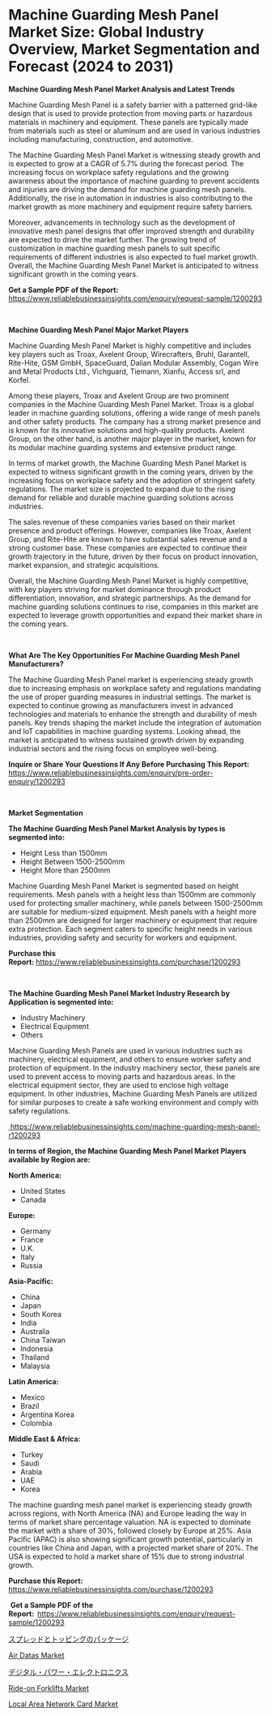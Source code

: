 <p><h1>Machine Guarding Mesh Panel Market Size: Global Industry Overview, Market Segmentation and Forecast (2024 to 2031)</h1></p><p><strong>Machine Guarding Mesh Panel Market Analysis and Latest Trends</strong></p>
<p><p>Machine Guarding Mesh Panel is a safety barrier with a patterned grid-like design that is used to provide protection from moving parts or hazardous materials in machinery and equipment. These panels are typically made from materials such as steel or aluminum and are used in various industries including manufacturing, construction, and automotive.</p><p>The Machine Guarding Mesh Panel Market is witnessing steady growth and is expected to grow at a CAGR of 5.7% during the forecast period. The increasing focus on workplace safety regulations and the growing awareness about the importance of machine guarding to prevent accidents and injuries are driving the demand for machine guarding mesh panels. Additionally, the rise in automation in industries is also contributing to the market growth as more machinery and equipment require safety barriers.</p><p>Moreover, advancements in technology such as the development of innovative mesh panel designs that offer improved strength and durability are expected to drive the market further. The growing trend of customization in machine guarding mesh panels to suit specific requirements of different industries is also expected to fuel market growth. Overall, the Machine Guarding Mesh Panel Market is anticipated to witness significant growth in the coming years.</p></p>
<p><strong>Get a Sample PDF of the Report:&nbsp;</strong> <a href="https://www.reliablebusinessinsights.com/enquiry/request-sample/1200293">https://www.reliablebusinessinsights.com/enquiry/request-sample/1200293</a></p>
<p>&nbsp;</p>
<p><strong>Machine Guarding Mesh Panel Major Market Players</strong></p>
<p><p>Machine Guarding Mesh Panel Market is highly competitive and includes key players such as Troax, Axelent Group, Wirecrafters, Bruhl, Garantell, Rite-Hite, GSM GmbH, SpaceGuard, Dalian Modular Assembly, Cogan Wire and Metal Products Ltd., Vichguard, Tiemann, Xianfu, Access srl, and Korfel.</p><p>Among these players, Troax and Axelent Group are two prominent companies in the Machine Guarding Mesh Panel Market. Troax is a global leader in machine guarding solutions, offering a wide range of mesh panels and other safety products. The company has a strong market presence and is known for its innovative solutions and high-quality products. Axelent Group, on the other hand, is another major player in the market, known for its modular machine guarding systems and extensive product range.</p><p>In terms of market growth, the Machine Guarding Mesh Panel Market is expected to witness significant growth in the coming years, driven by the increasing focus on workplace safety and the adoption of stringent safety regulations. The market size is projected to expand due to the rising demand for reliable and durable machine guarding solutions across industries.</p><p>The sales revenue of these companies varies based on their market presence and product offerings. However, companies like Troax, Axelent Group, and Rite-Hite are known to have substantial sales revenue and a strong customer base. These companies are expected to continue their growth trajectory in the future, driven by their focus on product innovation, market expansion, and strategic acquisitions.</p><p>Overall, the Machine Guarding Mesh Panel Market is highly competitive, with key players striving for market dominance through product differentiation, innovation, and strategic partnerships. As the demand for machine guarding solutions continues to rise, companies in this market are expected to leverage growth opportunities and expand their market share in the coming years.</p></p>
<p>&nbsp;</p>
<p><strong>What Are The Key Opportunities For Machine Guarding Mesh Panel Manufacturers?</strong></p>
<p><p>The Machine Guarding Mesh Panel market is experiencing steady growth due to increasing emphasis on workplace safety and regulations mandating the use of proper guarding measures in industrial settings. The market is expected to continue growing as manufacturers invest in advanced technologies and materials to enhance the strength and durability of mesh panels. Key trends shaping the market include the integration of automation and IoT capabilities in machine guarding systems. Looking ahead, the market is anticipated to witness sustained growth driven by expanding industrial sectors and the rising focus on employee well-being.</p></p>
<p><strong>Inquire or Share Your Questions If Any Before Purchasing This Report:</strong> <a href="https://www.reliablebusinessinsights.com/enquiry/pre-order-enquiry/1200293">https://www.reliablebusinessinsights.com/enquiry/pre-order-enquiry/1200293</a></p>
<p>&nbsp;</p>
<p><strong>Market Segmentation</strong></p>
<p><strong>The Machine Guarding Mesh Panel Market Analysis by types is segmented into:</strong></p>
<p><ul><li>Height Less than 1500mm</li><li>Height Between 1500-2500mm</li><li>Height More than 2500mm</li></ul></p>
<p><p>Machine Guarding Mesh Panel Market is segmented based on height requirements. Mesh panels with a height less than 1500mm are commonly used for protecting smaller machinery, while panels between 1500-2500mm are suitable for medium-sized equipment. Mesh panels with a height more than 2500mm are designed for larger machinery or equipment that require extra protection. Each segment caters to specific height needs in various industries, providing safety and security for workers and equipment.</p></p>
<p><strong>Purchase this Report:&nbsp;</strong><a href="https://www.reliablebusinessinsights.com/purchase/1200293">https://www.reliablebusinessinsights.com/purchase/1200293</a></p>
<p>&nbsp;</p>
<p><strong>The Machine Guarding Mesh Panel Market Industry Research by Application is segmented into:</strong></p>
<p><ul><li>Industry Machinery</li><li>Electrical Equipment</li><li>Others</li></ul></p>
<p><p>Machine Guarding Mesh Panels are used in various industries such as machinery, electrical equipment, and others to ensure worker safety and protection of equipment. In the industry machinery sector, these panels are used to prevent access to moving parts and hazardous areas. In the electrical equipment sector, they are used to enclose high voltage equipment. In other industries, Machine Guarding Mesh Panels are utilized for similar purposes to create a safe working environment and comply with safety regulations.</p></p>
<p><a href="https://www.reliablebusinessinsights.com/machine-guarding-mesh-panel-r1200293">&nbsp;https://www.reliablebusinessinsights.com/machine-guarding-mesh-panel-r1200293</a></p>
<p><strong>In terms of Region, the Machine Guarding Mesh Panel Market Players available by Region are:</strong></p>
<p>
    <p> <strong> North America: </strong>
        <ul>
            <li>United States</li>
            <li>Canada</li>
        </ul>
        </p> 
    <p> <strong> Europe: </strong>
        <ul>
            <li>Germany</li>
            <li>France</li>
            <li>U.K.</li>
            <li>Italy</li>
            <li>Russia</li>
        </ul>
        </p> 
    <p> <strong> Asia-Pacific: </strong>
        <ul>
            <li>China</li>
            <li>Japan</li>
            <li>South Korea</li>
            <li>India</li>
            <li>Australia</li>
            <li>China Taiwan</li>
            <li>Indonesia</li>
            <li>Thailand</li>
            <li>Malaysia</li>
        </ul>
        </p> 
    <p> <strong> Latin America: </strong>
        <ul>
            <li>Mexico</li>
            <li>Brazil</li>
            <li>Argentina Korea</li>
            <li>Colombia</li>
        </ul>
        </p> 
    <p> <strong> Middle East & Africa: </strong>
        <ul>
            <li>Turkey</li>
            <li>Saudi</li>
            <li>Arabia</li>
            <li>UAE</li>
            <li>Korea</li>
        </ul>
    </p>
    </p>
<p><p>The machine guarding mesh panel market is experiencing steady growth across regions, with North America (NA) and Europe leading the way in terms of market share percentage valuation. NA is expected to dominate the market with a share of 30%, followed closely by Europe at 25%. Asia Pacific (APAC) is also showing significant growth potential, particularly in countries like China and Japan, with a projected market share of 20%. The USA is expected to hold a market share of 15% due to strong industrial growth.</p></p>
<p><strong>Purchase this Report: </strong><a href="https://www.reliablebusinessinsights.com/purchase/1200293">https://www.reliablebusinessinsights.com/purchase/1200293</a></p>
<p>&nbsp;<strong>Get a Sample PDF of the Report:&nbsp;&nbsp;</strong><a href="https://www.reliablebusinessinsights.com/enquiry/request-sample/1200293">https://www.reliablebusinessinsights.com/enquiry/request-sample/1200293</a></p>
<p><strong></strong></p>
<p><p><a href="https://medium.com/@pollynsatcherayted345/%E3%82%B9%E3%83%97%E3%83%AC%E3%83%83%E3%82%BA%E3%82%84%E3%83%88%E3%83%83%E3%83%94%E3%83%B3%E3%82%B0%E3%81%AE%E5%8C%85%E8%A3%85%E5%B8%82%E5%A0%B4-%E7%AB%B6%E4%BA%89%E5%88%86%E6%9E%90-%E5%B8%82%E5%A0%B4%E5%8B%95%E5%90%91-2031%E5%B9%B4%E3%81%BE%E3%81%A7%E3%81%AE%E4%BA%88%E6%B8%AC-8c1a4ba003ff">スプレッドとトッピングのパッケージ</a></p><p><a href="https://www.linkedin.com/pulse/air-datas-market-outlook-industry-overview-forecast-2024-2031-ae12e">Air Datas Market</a></p><p><a href="https://github.com/adcxff01450218/Market-Research-Report-List-2/blob/main/388706689363.md">デジタル・パワー・エレクトロニクス</a></p><p><a href="https://github.com/sonuprakash1/Market-Research-Report-List-2/blob/main/ride-on-forklifts-market.md">Ride-on Forklifts Market</a></p><p><a href="https://issuu.com/reportprime-2/docs/local-area-network-card-market-size-2030.pptx">Local Area Network Card Market</a></p></p>